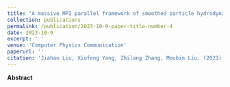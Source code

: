 ```yaml
---
title: "A massive MPI parallel framework of smoothed particle hydrodynamics with optimized memory management for extreme mechanics problems."
collection: publications
permalink: /publication/2023-10-9-paper-title-number-4
date: 2023-10-9
excerpt: ' '
venue: 'Computer Physics Communication'
paperurl: ''
citation: 'Jiahao Liu, Xiufeng Yang, Zhilang Zhang, Moubin Liu. (2023). &quot;A massive MPI parallel framework of smoothed particle hydrodynamics with optimized memory management for extreme mechanics problems.&quot; <i>Computer Physics Communication</i>. (Revised).'
---
```


**Abstract**

<!-- [Download paper here](https://doi.org/10.32604/icces.2023.010056) -->
